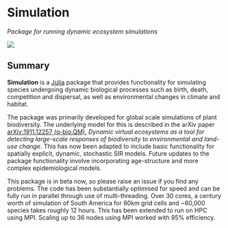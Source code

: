 # Simulation

*Package for running dynamic ecosystem simulations*

![](test/examples/Simulation.gif)

## Summary

**Simulation** is a [Julia](http://www.julialang.org) package that
provides functionality for simulating species undergoing dynamic
biological processes such as birth, death, competition and dispersal, as well as
environmental changes in climate and habitat.

The package was primarily developed for global scale simulations of
plant biodiversity. The underlying model for this is described in the arXiv
paper [arXiv:1911.12257 (q-bio.QM)][paper-url],
*Dynamic virtual ecosystems as a tool for detecting large-scale
responses of biodiversity to environmental and land-use change*. This has now been adapted to include basic functionality for spatially explicit, dynamic, stochastic SIR models. Future updates to the package functionality involve incorporating
age-structure and more complex epidemiological models.

This package is in beta now, so please raise an issue if you find any
problems. The code has been substantially optimised for speed and can be fully
run in parallel through use of multi-threading. Over 30 cores, a century worth of simulation of
South America for 80km grid cells and ~60,000 species takes roughly 12 hours. This has been extended to run
on HPC using MPI. Scaling up to 36 nodes using MPI worked with 95% efficiency.

[paper-url]: https://arxiv.org/abs/1911.12257
